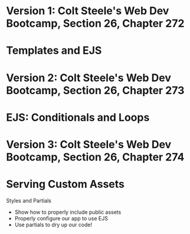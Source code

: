 # Version 1: Colt Steele's Web Dev Bootcamp, Section 26, Chapter 272
# Templates and EJS

# Version 2: Colt Steele's Web Dev Bootcamp, Section 26, Chapter 273
# EJS: Conditionals and Loops

# Version 3: Colt Steele's Web Dev Bootcamp, Section 26, Chapter 274
# Serving Custom Assets
   Styles and Partials
   - Show how to properly include public assets
   - Properly configure our app to use EJS
   - Use partials to dry up our code!
